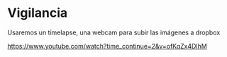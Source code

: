 # Vigilancia

Usaremos un timelapse, una webcam para subir las imágenes a dropbox

https://www.youtube.com/watch?time_continue=2&v=ofKqZx4DIhM
